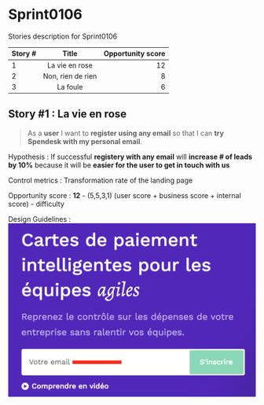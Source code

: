 # Sprint0106
Stories description for Sprint0106

| Story # | Title         | Opportunity score  |
| ------  |:-------------:| -----:|
| 1       | La vie en rose | 12 |
| 2       | Non, rien de rien      |   8 |
| 3       | La foule      |    6 |

## Story #1 : La vie en rose
> As a **user** I want to **register using any email** so that I can **try Spendesk with my personal email**.

Hypothesis : If successful **registery with any email** will **increase # of leads by 10%** because it will be **easier for the user to get in touch with us**

Control metrics : Transformation rate of the landing page

Opportunity score : **12** - (5,5,3,1) (user score + business score + internal score) - difficulty

Design Guidelines : ![alt text](https://github.com/ipharatest/Sprint0106/blob/master/AllEmailAdresses.png)

